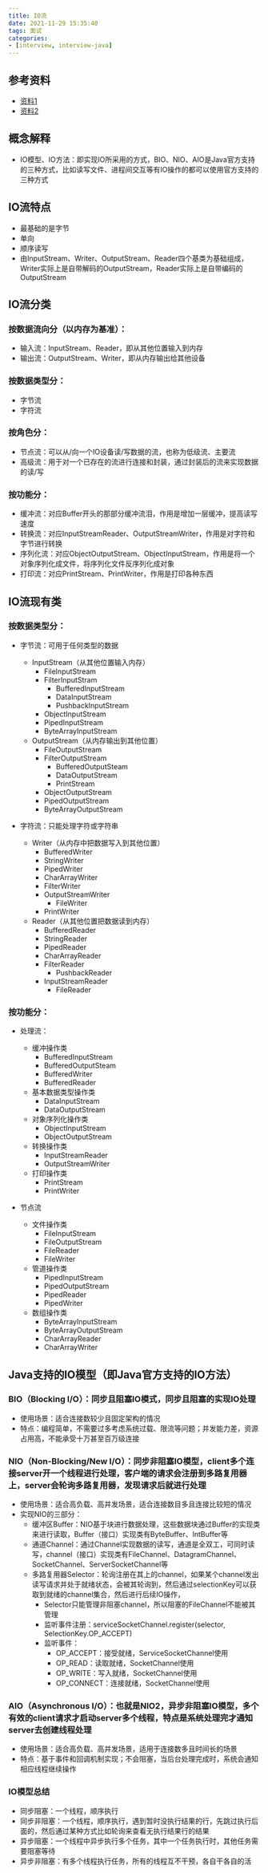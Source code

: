 ```yaml
---
title: IO流
date: 2021-11-29 15:35:40
tags: 面试
categories:
- [interview, interview-java]
---
```


## 参考资料
* [资料1](https://cloud.tencent.com/developer/article/1461049)
* [资料2](https://www.kancloud.cn/imnotdown1019/java_core_full/1012272)

## 概念解释
* IO模型、IO方法：即实现IO所采用的方式，BIO、NIO、AIO是Java官方支持的三种方式，比如读写文件、进程间交互等有IO操作的都可以使用官方支持的三种方式

## IO流特点
* 最基础的是字节
* 单向
* 顺序读写
* 由InputStream、Writer、OutputStream、Reader四个基类为基础组成，Writer实际上是自带解码的OutputStream，Reader实际上是自带编码的OutputStream

## IO流分类
### 按数据流向分（以内存为基准）：
  * 输入流：InputStream、Reader，即从其他位置输入到内存
  * 输出流：OutputStream、Writer，即从内存输出给其他设备

### 按数据类型分：
  * 字节流
  * 字符流

### 按角色分：
  * 节点流：可以从/向一个IO设备读/写数据的流，也称为低级流、主要流
  * 高级流：用于对一个已存在的流进行连接和封装，通过封装后的流来实现数据的读/写

### 按功能分：
  * 缓冲流：对应Buffer开头的那部分缓冲流泪，作用是增加一层缓冲，提高读写速度
  * 转换流：对应InputStreamReader、OutputStreamWriter，作用是对字符和字节进行转换
  * 序列化流：对应ObjectOutputStream、ObjectInputStream，作用是将一个对象序列化成文件，将序列化文件反序列化成对象
  * 打印流：对应PrintStream、PrintWriter，作用是打印各种东西


## IO流现有类
### 按数据类型分：
* 字节流：可用于任何类型的数据
  * InputStream（从其他位置输入内存）
    * FileInputStream
    * FilterInputStram
      * BufferedInputStream
      * DataInputStream
      * PushbackInputStream
    * ObjectInputStream
    * PipedInputStream
    * ByteArrayInputStream
  * OutputStream（从内存输出到其他位置）
    * FileOutputStream
    * FilterOutputStream
      * BufferedOutputSteam
      * DataOutputStream
      * PrintStream
    * ObjectOutputStream
    * PipedOutputStream
    * ByteArrayOutputStream


* 字符流：只能处理字符或字符串
  * Writer（从内存中把数据写入到其他位置）
    * BufferedWriter
    * StringWriter
    * PipedWriter
    * CharArrayWriter
    * FilterWriter
    * OutputStreamWriter
      * FileWriter
    * PrintWriter
  * Reader（从其他位置把数据读到内存）
    * BufferedReader
    * StringReader
    * PipedReader
    * CharArrayReader
    * FilterReader
      * PushbackReader
    * InputStreamReader
      * FileReader

### 按功能分：
* 处理流：
  * 缓冲操作类
    * BufferedInputStream
    * BufferedOutputSteam
    * BufferedWriter
    * BufferedReader
  * 基本数据类型操作类
    * DataInputStream
    * DataOutputStream
  * 对象序列化操作类
    * ObjectInputStream
    * ObjectOutputStream
  * 转换操作类
    * InputStreamReader
    * OutputStreamWriter
  * 打印操作类
    * PrintStream
    * PrintWriter

* 节点流
  * 文件操作类
    * FileInputStream
    * FileOutputStream
    * FileReader
    * FileWriter
  * 管道操作类
    * PipedInputStream
    * PipedOutputStream
    * PipedReader
    * PipedWriter
  * 数组操作类
    * ByteArrayInputStream
    * ByteArrayOutputStream
    * CharArrayReader
    * CharArrayWriter

## Java支持的IO模型（即Java官方支持的IO方法）
### BIO（Blocking I/O）：同步且阻塞IO模式，同步且阻塞的实现IO处理
* 使用场景：适合连接数较少且固定架构的情况
* 特点：编程简单，不需要过多考虑系统过载、限流等问题；并发能力差，资源占用高，不能承受十万甚至百万级连接

### NIO（Non-Blocking/New I/O）：同步非阻塞IO模型，client多个连接server开一个线程进行处理，客户端的请求会注册到多路复用器上，server会轮询多路复用器，发现请求后就进行处理
* 使用场景：适合高负载、高并发场景，适合连接数目多且连接比较短的情况
* 实现NIO的三部分：
  * 缓冲区Buffer：NIO基于块进行数据处理，这些数据块通过Buffer的实现类来进行读取，Buffer（接口）实现类有ByteBuffer、IntBuffer等
  * 通道Channel：通过Channel实现数据的读写，通道是全双工，可同时读写，channel（接口）实现类有FileChannel、DatagramChannel、SocketChannel、ServerSocketChannel等
  * 多路复用器Selector：轮询注册在其上的channel，如果某个channel发出读写请求并处于就绪状态，会被其轮询到，然后通过selectionKey可以获取到就绪的channel集合，然后进行后续IO操作，
    * Selector只能管理非阻塞channel，所以阻塞的FileChannel不能被其管理
    * 监听事件注册：serviceSocketChannel.register(selector, SelectionKey.OP_ACCEPT)
    * 监听事件：
      * OP_ACCEPT：接受就绪，ServiceSocketChannel使用
      * OP_READ：读取就绪，SocketChannel使用
      * OP_WRITE：写入就绪，SocketChannel使用
      * OP_CONNECT：连接就绪，SocketChannel使用

### AIO（Asynchronous I/O）：也就是NIO2，异步非阻塞IO模型，多个有效的client请求才启动server多个线程，特点是系统处理完才通知server去创建线程处理
* 使用场景：适合高负载、高并发场景，适用于连接数多且时间长的场景
* 特点：基于事件和回调机制实现；不会阻塞，当后台处理完成时，系统会通知相应线程继续操作

### IO模型总结
* 同步阻塞：一个线程，顺序执行
* 同步非阻塞：一个线程，顺序执行，遇到暂时没执行结果的行，先跳过执行后面的，然后通过某种方式比如轮询来查看无执行结果行的结果
* 异步阻塞：一个线程中异步执行多个任务，其中一个任务执行时，其他任务需要阻塞等待
* 异步非阻塞：有多个线程执行任务，所有的线程互不干预，各自干各自的活
